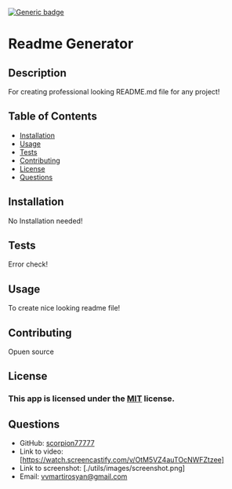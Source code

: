
[![Generic badge](https://img.shields.io/badge/license-MIT-<COLOR>.svg)](#license)
# Readme Generator
## Description
For creating professional looking README.md file for any project!
## Table of Contents
* [Installation](#installation)
* [Usage](#usage)
* [Tests](#tests)
* [Contributing](#contributing)
* [License](#license)
* [Questions](#questions)
## Installation
No Installation needed!
## Tests
Error check!
## Usage
To create nice looking readme file!
## Contributing
Opuen source
## License
### This app is licensed under the [MIT](https://opensource.org/licenses/MIT) license.
## Questions
* GitHub: [scorpion77777](https://github.com/scorpion77777)
* Link to video: [https://watch.screencastify.com/v/OtM5VZ4auTOcNWFZtzee]
* Link to screenshot: [./utils/images/screenshot.png]
* Email: 
[vvmartirosyan@gmail.com](mailto:vvmartirosyan@gmail.com)

  